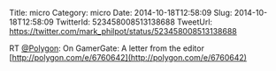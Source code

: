 Title: micro
Category: micro
Date: 2014-10-18T12:58:09
Slug: 2014-10-18T12:58:09
TwitterId: 523458008513138688
TweetUrl: https://twitter.com/mark_philpot/status/523458008513138688

RT [@Polygon](https://twitter.com/Polygon): On GamerGate: A letter from the editor [http://polygon.com/e/6760642](http://polygon.com/e/6760642)